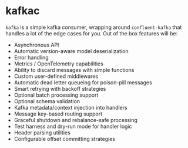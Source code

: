 # kafkac

`kafka` is a simple kafka consumer, wrapping around `confluent-kafka` that handles a lot of the edge cases
for you.  Out of the box features will be:

* Asynchronous API
* Automatic version-aware model deserialization
* Error handling
* Metrics / OpenTelemetry capabilities
* Ability to discard messages with simple functions
* Custom user-defined middlewares
* Automatic dead letter queueing for poison-pill messages
* Smart retrying with backoff strategies
* Optional batch processing support
* Optional schema validation
* Kafka metadata/context injection into handlers
* Message key-based routing support
* Graceful shutdown and rebalance-safe processing
* Test harness and dry-run mode for handler logic
* Header parsing utilities
* Configurable offset committing strategies
